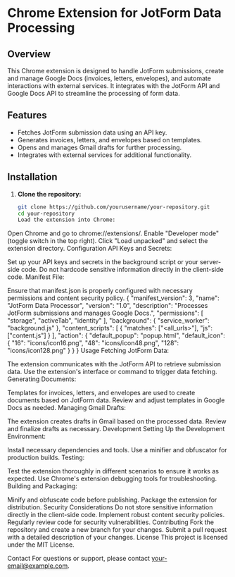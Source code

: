 # Chrome Extension for JotForm Data Processing

## Overview

This Chrome extension is designed to handle JotForm submissions, create and manage Google Docs (invoices, letters, envelopes), and automate interactions with external services. It integrates with the JotForm API and Google Docs API to streamline the processing of form data.

## Features

-   Fetches JotForm submission data using an API key.
-   Generates invoices, letters, and envelopes based on templates.
-   Opens and manages Gmail drafts for further processing.
-   Integrates with external services for additional functionality.

## Installation

1. **Clone the repository:**

    ```bash
    git clone https://github.com/yourusername/your-repository.git
    cd your-repository
    Load the extension into Chrome:
    ```

Open Chrome and go to chrome://extensions/.
Enable "Developer mode" (toggle switch in the top right).
Click "Load unpacked" and select the extension directory.
Configuration
API Keys and Secrets:

Set up your API keys and secrets in the background script or your server-side code. Do not hardcode sensitive information directly in the client-side code.
Manifest File:

Ensure that manifest.json is properly configured with necessary permissions and content security policy.
{
"manifest_version": 3,
"name": "JotForm Data Processor",
"version": "1.0",
"description": "Processes JotForm submissions and manages Google Docs.",
"permissions": [
"storage",
"activeTab",
"identity"
],
"background": {
"service_worker": "background.js"
},
"content_scripts": [
{
"matches": ["<all_urls>"],
"js": ["content.js"]
}
],
"action": {
"default_popup": "popup.html",
"default_icon": {
"16": "icons/icon16.png",
"48": "icons/icon48.png",
"128": "icons/icon128.png"
}
}
}
Usage
Fetching JotForm Data:

The extension communicates with the JotForm API to retrieve submission data.
Use the extension's interface or command to trigger data fetching.
Generating Documents:

Templates for invoices, letters, and envelopes are used to create documents based on JotForm data.
Review and adjust templates in Google Docs as needed.
Managing Gmail Drafts:

The extension creates drafts in Gmail based on the processed data.
Review and finalize drafts as necessary.
Development
Setting Up the Development Environment:

Install necessary dependencies and tools.
Use a minifier and obfuscator for production builds.
Testing:

Test the extension thoroughly in different scenarios to ensure it works as expected.
Use Chrome's extension debugging tools for troubleshooting.
Building and Packaging:

Minify and obfuscate code before publishing.
Package the extension for distribution.
Security Considerations
Do not store sensitive information directly in the client-side code.
Implement robust content security policies.
Regularly review code for security vulnerabilities.
Contributing
Fork the repository and create a new branch for your changes.
Submit a pull request with a detailed description of your changes.
License
This project is licensed under the MIT License.

Contact
For questions or support, please contact your-email@example.com.
